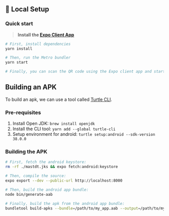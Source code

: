 ## 🚀 Local Setup

### Quick start

> **Install the [Expo Client App](https://play.google.com/store/apps/details?id=host.exp.exponent&hl=en)**

```bash
# First, install dependencies
yarn install

# Then, run the Metro bundler
yarn start

# Finally, you can scan the QR code using the Expo client app and start building!
```

## Building an APK

To build an apk, we can use a tool called [Turtle CLI](https://github.com/expo/turtle).

### Pre-requisites

1. Install Open JDK: `brew install openjdk`
2. Install the CLI tool: `yarn add --global turtle-cli`
3. Setup environment for android: `turtle setup:android --sdk-version 38.0.0` 

### Building the APK

```bash
# First, fetch the android keystore:
rm -rf ./mastdt.jks && expo fetch:android:keystore

# Then, compile the source:
expo export --dev --public-url http://localhost:8000

# Then, build the android app bundle:
node bin/generate-aab

# Finally, build the apk from the android app bundle:
bundletool build-apks --bundle=/path/to/my_app.aab --output=/path/to/my_app.apks
```
